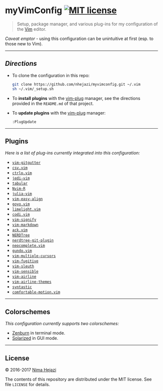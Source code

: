 # myVimConfig [![MIT license](http://img.shields.io/badge/license-MIT-brightgreen.svg)](http://opensource.org/licenses/MIT)

> Setup, package manager, and various plug-ins for my configuration of the
> [Vim](http://www.vim.org/index.php) editor.

_Caveat emptor_ - using this configuration can be unintuitive at first (esp. to
those new to Vim).

---

## _Directions_

* To clone the configuration in this repo:
  ```bash
  git clone https://github.com/nhejazi/myvimconfig.git ~/.vim
  sh ~/.vim/_setup.sh
  ```

* To __install plugins__ with the
[vim-plug](https://github.com/junegunn/vim-plug) manager, see the directions
provided in the `README.md` of that project.

* To __update plugins__ with the
[vim-plug](https://github.com/junegunn/vim-plug) manager:
  ```vim
  :PlugUpdate
  ```

---

## Plugins

_Here is a list of plug-ins currently integrated into this configuration:_

* [`vim-gitgutter`](https://github.com/airblade/vim-gitgutter)
* [`csv.vim`](https://github.com/chrisbra/csv.vim)
* [`ctrlp.vim`](https://github.com/ctrlpvim/ctrlp.vim)
* [`jedi-vim`](https://github.com/davidhalter/jedi-vim)
* [`tabular`](https://github.com/godlygeek/tabular)
* [`Nvim-R`](https://github.com/jalvesaq/Nvim-R)
* [`julia-vim`](https://github.com/JuliaEditorSupport/julia-vim)
* [`vim-easy-align`](https://github.com/junegunn/vim-easy-align)
* [`goyo.vim`](https://github.com/junegunn/goyo.vim)
* [`limelight.vim`](https://github.com/junegunn/limelight.vim)
* [`codi.vim`](https://github.com/metakirby5/codi.vim)
* [`vim-signify`](https://github.com/mhinz/vim-signify)
* [`vim-markdown`](https://github.com/plasticboy/vim-markdown)
* [`ack.vim`](https://github.com/mileszs/ack.vim)
* [`NERDTree`](https://github.com/scrooloose/nerdtree)
* [`nerdtree-git-plugin`](https://github.com/Xuyuanp/nerdtree-git-plugin)
* [`neocomplete.vim`](https://github.com/Shougo/neocomplete.vim)
* [`gundo.vim`](https://github.com/sjl/gundo.vim)
* [`vim-multiple-cursors`](https://github.com/terryma/vim-multiple-cursors)
* [`vim-fugitive`](https://github.com/tpope/vim-fugitive)
* [`vim-sleuth`](https://github.com/tpope/vim-sleuth)
* [`vim-sensible`](https://github.com/tpope/vim-sensible)
* [`vim-airline`](https://github.com/vim-airline/vim-airline)
* [`vim-airline-themes`](https://github.com/vim-airline/vim-airline-themes)
* [`syntastic`](https://github.com/vim-syntastic/syntastic)
* [`comfortable-motion.vim`](https://github.com/yuttie/comfortable-motion.vim)

---

## Colorschemes

_This configuration currently supports two colorschemes:_

* [Zenburn](https://github.com/jnurmine/Zenburn) in terminal mode.
* [Solarized](https://github.com/altercation/vim-colors-solarized) in GUI mode.

---

## License

&copy; 2016-2017 [Nima Hejazi](http://nimahejazi.org)

The contents of this repository are distributed under the MIT license. See file
`LICENSE` for details.
